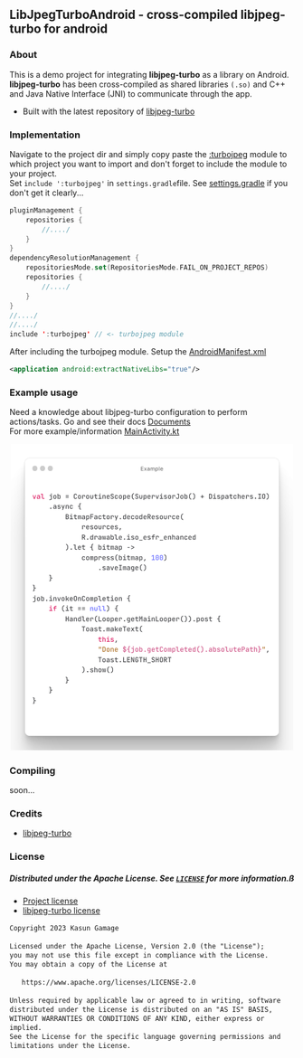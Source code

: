 ## LibJpegTurboAndroid - cross-compiled libjpeg-turbo for android

### About

This is a demo project for integrating **libjpeg-turbo** as a library on Android.
**libjpeg-turbo** has been cross-compiled as shared libraries `(.so)` and C++ and Java Native Interface (JNI) to communicate through the app.<br />

* Built with the latest repository of [libjpeg-turbo]("https://github.com/libjpeg-turbo/libjpeg-turbo/releases")

### Implementation

Navigate to the project dir and simply copy paste the [:turbojpeg](turbojpeg) module to which project you want to import and don't
forget to include the module to your project. <br />
Set `include ':turbojpeg'` in `settings.gradle`file. See [settings.gradle](settings.gradle) if you don't get it clearly...

```kotlin
pluginManagement {
    repositories {
        //..../
    }
}
dependencyResolutionManagement {
    repositoriesMode.set(RepositoriesMode.FAIL_ON_PROJECT_REPOS)
    repositories {
        //..../
    }
}
//..../
//..../
include ':turbojpeg' // <- turbojpeg module 
```

After including the turbojpeg module. Setup the [AndroidManifest.xml](app/src/main/AndroidManifest.xml)

```xml
<application android:extractNativeLibs="true"/>
```

### Example usage

Need a knowledge about libjpeg-turbo configuration to perform actions/tasks. Go and see their docs [Documents](https://libjpeg-turbo.org/Documentation/Documentation)<br />
For more example/information [MainActivity.kt](app/src/main/java/com/mrkazofficial/libjpegturbo/MainActivity.kt)

<div align="center">
	<img src="art/example.png" width="500">
</div>

### Compiling

soon...

### Credits

- [libjpeg-turbo]("https://github.com/libjpeg-turbo/libjpeg-turbo")

### License

##### Distributed under the Apache License. See [`LICENSE`]() for more information.ß

* [Project license](LICENSE)
* [libjpeg-turbo license](https://github.com/libjpeg-turbo/libjpeg-turbo/blob/main/LICENSE.md)

```
Copyright 2023 Kasun Gamage

Licensed under the Apache License, Version 2.0 (the "License");
you may not use this file except in compliance with the License.
You may obtain a copy of the License at

   https://www.apache.org/licenses/LICENSE-2.0

Unless required by applicable law or agreed to in writing, software
distributed under the License is distributed on an "AS IS" BASIS,
WITHOUT WARRANTIES OR CONDITIONS OF ANY KIND, either express or implied.
See the License for the specific language governing permissions and
limitations under the License.
```
